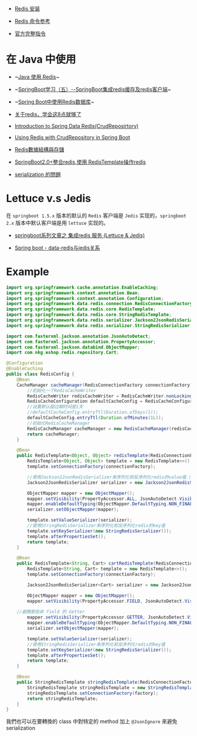 - [Redis 安装](http://www.runoob.com/redis/redis-install.html)

- [Redis 命令参考](http://redisdoc.com/)

- [官方完整指令](https://redis.io/commands)


在 Java 中使用
=============

- ~[Java 使用 Redis](http://www.runoob.com/redis/redis-java.html)~

- ~[SpringBoot学习（五）--SpringBoot集成redis缓存及redis客户端](https://blog.csdn.net/u011961421/article/details/79031784)~

- ~[Spring Boot中使用Redis数据库](http://blog.didispace.com/springbootredis/)~

- [关于redis，学会这8点就够了](https://blog.csdn.net/middleware2018/article/details/80355418)

- [Introduction to Spring Data Redis(CrudReposirtory)](https://www.baeldung.com/spring-data-redis-tutorial)

- [Using Redis with CrudRepository in Spring Boot](https://www.oodlestechnologies.com/blogs/Using-Redis-with-CrudRepository-in-Spring-Boot)

- [Redis數據結構與存儲](https://tw.saowen.com/a/7234a3b267eb736df86362b08108fcac98aa6f6665a02bd489c4f801aaf7a82c)

- [SpringBoot2.0+整合redis,使用 RedisTemplate操作redis](https://zhuanlan.zhihu.com/p/49078255)

- [serialization 的問題](https://stackoverflow.com/questions/28705921/ignore-transient-fields-of-an-entity-automatically-during-json-serialization)


Lettuce v.s Jedis
=================

在 `springboot 1.5.x` 版本的默认的 `Redis` 客户端是 `Jedis` 实现的，`springboot 2.x` 版本中默认客户端是用 `lettuce` 实现的。

- [springboot系列文章之 集成redis 服务 (Lettuce & Jedis)](https://juejin.im/post/5ba0a098f265da0adb30c684)

- [Spring boot - data-redis与jedis关系](https://www.jianshu.com/p/c7b4cd47ad65)



Example
=======

```java
import org.springframework.cache.annotation.EnableCaching;
import org.springframework.context.annotation.Bean;
import org.springframework.context.annotation.Configuration;
import org.springframework.data.redis.connection.RedisConnectionFactory;
import org.springframework.data.redis.core.RedisTemplate;
import org.springframework.data.redis.core.StringRedisTemplate;
import org.springframework.data.redis.serializer.Jackson2JsonRedisSerializer;
import org.springframework.data.redis.serializer.StringRedisSerializer;

import com.fasterxml.jackson.annotation.JsonAutoDetect;
import com.fasterxml.jackson.annotation.PropertyAccessor;
import com.fasterxml.jackson.databind.ObjectMapper;
import com.nkg.eshop.redis.repository.Cart;

@Configuration
@EnableCaching
public class RedisConfig {
	@Bean
	CacheManager cacheManager(RedisConnectionFactory connectionFactory) {
		//初始化一个RedisCacheWriter
		RedisCacheWriter redisCacheWriter = RedisCacheWriter.nonLockingRedisCacheWriter(connectionFactory);
		RedisCacheConfiguration defaultCacheConfig = RedisCacheConfiguration.defaultCacheConfig();
		//设置默认超过期时间是1天
		//defaultCacheConfig.entryTtl(Duration.ofDays(1));
		defaultCacheConfig.entryTtl(Duration.ofMinutes(1L));
		//初始化RedisCacheManager
		RedisCacheManager cacheManager = new RedisCacheManager(redisCacheWriter, defaultCacheConfig);
		return cacheManager;
	}

	@Bean
	public RedisTemplate<Object, Object> redisTemplate(RedisConnectionFactory connectionFactory) {
		RedisTemplate<Object, Object> template = new RedisTemplate<>();
		template.setConnectionFactory(connectionFactory);

		//使用Jackson2JsonRedisSerializer来序列化和反序列化redis的value值（默认使用JDK的序列化方式）
		Jackson2JsonRedisSerializer serializer = new Jackson2JsonRedisSerializer(Object.class);

		ObjectMapper mapper = new ObjectMapper();
		mapper.setVisibility(PropertyAccessor.ALL, JsonAutoDetect.Visibility.ANY);
		mapper.enableDefaultTyping(ObjectMapper.DefaultTyping.NON_FINAL);
		serializer.setObjectMapper(mapper);

		template.setValueSerializer(serializer);
		//使用StringRedisSerializer来序列化和反序列化redis的key值
		template.setKeySerializer(new StringRedisSerializer());
		template.afterPropertiesSet();
		return template;
	}

	@Bean
	public RedisTemplate<String, Cart> cartRedisTemplate(RedisConnectionFactory connectionFactory) {
		RedisTemplate<String, Cart> template = new RedisTemplate<>();
		template.setConnectionFactory(connectionFactory);

		Jackson2JsonRedisSerializer<Cart> serializer = new Jackson2JsonRedisSerializer<>(Cart.class);

		ObjectMapper mapper = new ObjectMapper();
		mapper.setVisibility(PropertyAccessor.FIELD, JsonAutoDetect.Visibility.ANY);
    
    //避開那些非 field 的 Getter
		mapper.setVisibility(PropertyAccessor.GETTER, JsonAutoDetect.Visibility.NONE);
		mapper.enableDefaultTyping(ObjectMapper.DefaultTyping.NON_FINAL);
		serializer.setObjectMapper(mapper);

		template.setValueSerializer(serializer);
		//使用StringRedisSerializer来序列化和反序列化redis的key值
		template.setKeySerializer(new StringRedisSerializer());
		template.afterPropertiesSet();
		return template;
	}

	@Bean
	public StringRedisTemplate stringRedisTemplate(RedisConnectionFactory factory) {
		StringRedisTemplate stringRedisTemplate = new StringRedisTemplate();
		stringRedisTemplate.setConnectionFactory(factory);
		return stringRedisTemplate;
	}
}
```

我們也可以在要轉換的 class 中對特定的 method 加上 `@JsonIgnore` 來避免 serialization
